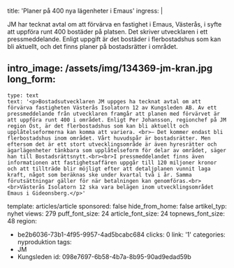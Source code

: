 title: 'Planer på 400 nya lägenheter i Emaus'
ingress: |
  <p>JM har tecknat avtal om att förvärva en fastighet i Emaus, Västerås, i syfte att uppföra runt 400 bostäder på platsen. Det skriver utvecklaren i ett pressmeddelande. Enligt uppgift är det bostäder i flerbostadshus som kan bli aktuellt, och det finns planer på bostadsrätter i området.
  </p>
  
intro_image: /assets/img/134369-jm-kran.jpg
long_form:
  -
    type: text
    text: '<p>Bostadsutvecklaren JM uppges ha tecknat avtal om att förvärva fastigheten Västerås Isolatorn 12 av Kungsleden AB. Av ett pressmeddelande från utvecklaren framgår att planen med förvärvet är att uppföra runt 400 i området. Enligt Per Johansson, regionchef på JM region Öst, är det flerbostadshus som kan bli aktuellt och upplåtelseformerna kan komma att variera. <br>– Det kommer endast bli flerbostadshus inom området. Vårt huvudspår är bostadsrätter. Men eftersom det är ett stort utvecklingsområde är även hyresrätter och ägarlägenheter tänkbara som upplåtelseform för delar av området, säger han till Bostadsrättsnytt.<br><br>I pressmeddelandet finns även informationen att fastighetsaffären uppgår till 120 miljoner kronor och att tillträde blir möjligt efter att detaljplanen vunnit laga kraft, något som beräknas ske under kvartal två i år. Samma förutsättningar gäller för när betalningen kan genomföras.<br><br>Västerås Isolatorn 12 ska vara belägen inom utvecklingsområdet Emaus i Gideonsberg.</p>'
template: articles/article
sponsored: false
hide_from_home: false
artikel_typ: nyhet
views: 279
puff_font_size: 24
article_font_size: 24
topnews_font_size: 48
region:
  - be2b6036-73b1-4f95-9957-4ad5bcabc684
clicks: 0
link: '1'
categories: nyproduktion
tags:
  - JM
  - Kungsleden
id: 098e7697-6b58-4b7a-8b95-90ad9edad59b
